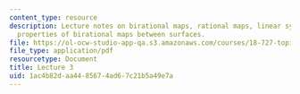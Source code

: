 ```yaml
---
content_type: resource
description: Lecture notes on birational maps, rational maps, linear systems, and
  properties of birational maps between surfaces.
file: https://ol-ocw-studio-app-qa.s3.amazonaws.com/courses/18-727-topics-in-algebraic-geometry-algebraic-surfaces-spring-2008/1ac4b82daa4485674ad67c21b5a49e7a_lect3.pdf
file_type: application/pdf
resourcetype: Document
title: Lecture 3
uid: 1ac4b82d-aa44-8567-4ad6-7c21b5a49e7a
---
```

